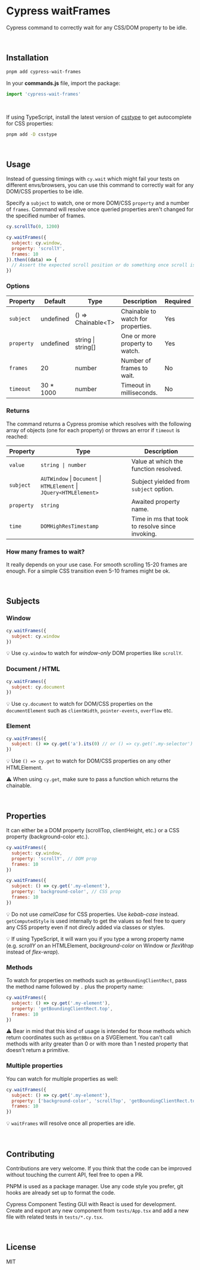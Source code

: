 # Cypress waitFrames

Cypress command to correctly wait for any CSS/DOM property to be idle.

<br />

## Installation

```bash
pnpm add cypress-wait-frames
```

In your **commands.js** file, import the package:

```js
import 'cypress-wait-frames'
```

<br />

If using TypeScript, install the latest version of [csstype](https://www.npmjs.com/package/csstype) to get autocomplete for CSS properties:

```bash
pnpm add -D csstype
```

<br />

## Usage

Instead of guessing timings with `cy.wait` which might fail your tests on different envs/browsers, you can use this command to correctly wait for any DOM/CSS properties to be idle.

Specify a `subject` to watch, one or more DOM/CSS `property` and a number of `frames`. Command will resolve once queried properties aren't changed for the specified number of frames.

```js
cy.scrollTo(0, 1200)

cy.waitFrames({
  subject: cy.window,
  property: 'scrollY',
  frames: 10
}).then((data) => {
  // Assert the expected scroll position or do something once scroll is idle
})
```

### Options

| Property   | Default    | Type                | Description                        | Required |
| ---------- | ---------- | ------------------- | ---------------------------------- | -------- |
| `subject`  | undefined  | () => Chainable\<T> | Chainable to watch for properties. | Yes      |
| `property` | undefined  | string \| string[]  | One or more property to watch.     | Yes      |
| `frames`   | 20         | number              | Number of frames to wait.          | No       |
| `timeout`  | 30 \* 1000 | number              | Timeout in milliseconds.           | No       |

### Returns

The command returns a Cypress promise which resolves with the following array of objects (one for each property) or throws an error if `timeout` is reached:

| Property   | Type                                                                | Description                                     |
| ---------- | ------------------------------------------------------------------- | ----------------------------------------------- |
| `value`    | `string \| number`                                                  | Value at which the function resolved.           |
| `subject`  | `AUTWindow` \| `Document` \| `HTMLElement` \| `JQuery<HTMLElement>` | Subject yielded from `subject` option.          |
| `property` | `string`                                                            | Awaited property name.                          |
| `time`     | `DOMHighResTimestamp`                                               | Time in ms that took to resolve since invoking. |

### How many frames to wait?

It really depends on your use case. For smooth scrolling 15-20 frames are enough. For a simple CSS transition even 5-10 frames might be ok.

<br />

## Subjects

### Window

```js
cy.waitFrames({
  subject: cy.window
})
```

:bulb: Use `cy.window` to watch for _window-only_ DOM properties like `scrollY`.

### Document / HTML

```js
cy.waitFrames({
  subject: cy.document
})
```

:bulb: Use `cy.document` to watch for DOM/CSS properties on the `documentElement` such as `clientWidth`, `pointer-events`, `overflow` etc.

### Element

```js
cy.waitFrames({
  subject: () => cy.get('a').its(0) // or () => cy.get('.my-selector')
})
```

:bulb: Use `() => cy.get` to watch for DOM/CSS properties on any other HTMLElement.

:warning: When using `cy.get`, make sure to pass a function which returns the chainable.

<br />

## Properties

It can either be a DOM property (scrollTop, clientHeight, etc.) or a CSS property (background-color etc.).

```js
cy.waitFrames({
  subject: cy.window,
  property: 'scrollY', // DOM prop
  frames: 10
})
```

```js
cy.waitFrames({
  subject: () => cy.get('.my-element'),
  property: 'background-color', // CSS prop
  frames: 10
})
```

:bulb: Do not use _camelCase_ for CSS properties. Use _kebab-case_ instead. `getComputedStyle` is used internally to get the values so feel free to query any CSS property even if not direcly added via classes or styles.

:bulb: If using TypeScript, it will warn you if you type a wrong property name (e.g. _scrollY_ on an HTMLElement, _background-color_ on Window or _flexWrap_ instead of _flex-wrap_).

### Methods

To watch for properties on methods such as `getBoundingClientRect`, pass the method name followed by `.` plus the property name:

```js
cy.waitFrames({
  subject: () => cy.get('.my-element'),
  property: 'getBoundingClientRect.top',
  frames: 10
})
```

:warning: Bear in mind that this kind of usage is intended for those methods which return coordinates such as `getBBox` on a SVGElement. You can't call methods with arity greater than 0 or with more than 1 nested property that doesn't return a primitive.

### Multiple properties

You can watch for multiple properties as well:

```js
cy.waitFrames({
  subject: () => cy.get('.my-element'),
  property: ['background-color', 'scrollTop', 'getBoundingClientRect.top'],
  frames: 10
})
```

:bulb: `waitFrames` will resolve once all properties are idle.

<br />

## Contributing

Contributions are very welcome. If you think that the code can be improved without touching the current API, feel free to open a PR.

PNPM is used as a package manager. Use any code style you prefer, git hooks are already set up to format the code.

Cypress Component Testing GUI with React is used for development. Create and export any new component from `tests/App.tsx` and add a new file with related tests in `tests/*.cy.tsx`.

<br />

## License

MIT
